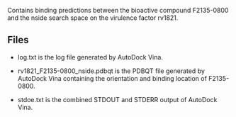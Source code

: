 Contains binding predictions between the bioactive compound F2135-0800 and the nside search space on the virulence factor rv1821.

## Files

- log.txt is the log file generated by AutoDock Vina.

- rv1821_F2135-0800_nside.pdbqt is the PDBQT file generated by AutoDock Vina containing the orientation and binding location of F2135-0800.

- stdoe.txt is the combined STDOUT and STDERR output of AutoDock Vina.

